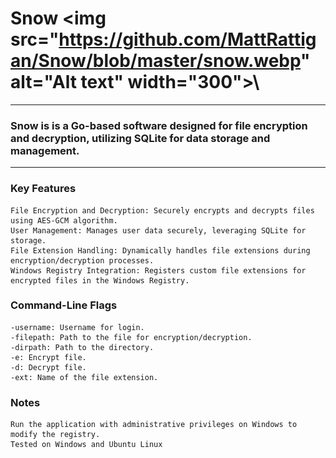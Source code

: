 # Snow \<img src="https://github.com/MattRattigan/Snow/blob/master/snow.webp" alt="Alt text" width="300">\

---
### Snow is is a Go-based software designed for file encryption and decryption, utilizing SQLite for data storage and management. 
---

### Key Features

    File Encryption and Decryption: Securely encrypts and decrypts files using AES-GCM algorithm.
    User Management: Manages user data securely, leveraging SQLite for storage.
    File Extension Handling: Dynamically handles file extensions during encryption/decryption processes.
    Windows Registry Integration: Registers custom file extensions for encrypted files in the Windows Registry.

### Command-Line Flags

    -username: Username for login.
    -filepath: Path to the file for encryption/decryption.
    -dirpath: Path to the directory.
    -e: Encrypt file.
    -d: Decrypt file.
    -ext: Name of the file extension.

### Notes
    Run the application with administrative privileges on Windows to modify the registry.
    Tested on Windows and Ubuntu Linux
